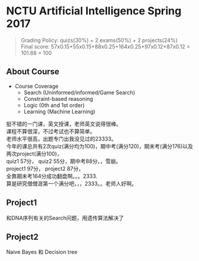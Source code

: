 # NCTU Artificial Intelligence Spring 2017

> Grading Policy:    quizs(30%) + 2 exams(50%) + 2 projects(24%)  
> Final score:       57x0.15+55x0.15+88x0.25+164x0.25+97x0.12+87x0.12 = 101.88 = 100

## About Course

- Course Coverage
    - Search (Uninformed/informed/Game Search)
    - Constraint-based reasoning
    - Logic (0th and 1st order)
    - Learning (Machine Learning)


挺不错的一门课，英文授课，老师英文说得很棒。  
课程不算很深，不过考试也不算简单。  
老师水平很高，出题专门出我没见过的23333。    
今年的课总共有2次quiz(满分均为100)，期中考(满分120)，期末考(满分176)以及两次project(满分100)，  
quiz1 57分， quiz2 55分，期中考88分，，雪崩。  
project1 97分， project2 87分，  
全靠期末考164分成功翻盘啊。。。2333.  
算是研究僧僧涯第一个满分吧，，，2333。。老师人好啊。

## Project1

和DNA序列有关的Search问题，用遗传算法解决了

## Project2

Naive Bayes 和 Decision tree 




